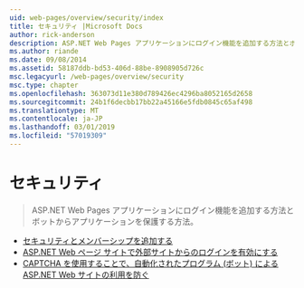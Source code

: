 ```yaml
---
uid: web-pages/overview/security/index
title: セキュリティ |Microsoft Docs
author: rick-anderson
description: ASP.NET Web Pages アプリケーションにログイン機能を追加する方法とボットからアプリケーションを保護する方法。
ms.author: riande
ms.date: 09/08/2014
ms.assetid: 58187ddb-bd53-406d-88be-8908905d726c
msc.legacyurl: /web-pages/overview/security
msc.type: chapter
ms.openlocfilehash: 363073d11e380d789426ec4296ba8052165d2658
ms.sourcegitcommit: 24b1f6decbb17bb22a45166e5fdb0845c65af498
ms.translationtype: MT
ms.contentlocale: ja-JP
ms.lasthandoff: 03/01/2019
ms.locfileid: "57019309"
---
```

<a name="security"></a>セキュリティ
====================
> ASP.NET Web Pages アプリケーションにログイン機能を追加する方法とボットからアプリケーションを保護する方法。


- [セキュリティとメンバーシップを追加する](16-adding-security-and-membership.md)
- [ASP.NET Web ページ サイトで外部サイトからのログインを有効にする](enabling-login-from-external-sites-in-an-aspnet-web-pages-site.md)
- [CAPTCHA を使用することで、自動化されたプログラム (ボット) による ASP.NET Web サイトの利用を防ぐ](using-a-catpcha-to-prevent-automated-programs-bots-from-using-your-aspnet-web-site.md)
